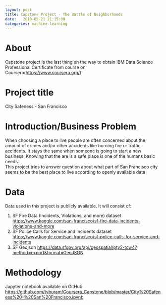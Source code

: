 ```yaml
---
layout: post
title: Capstone Project - The Battle of Neighborhoods
date:   2018-09-21 21:15:00
categories: machine-learning
---
```


# About

Capstone project is the last thing on the way to obtain IBM Data Science Professional Certificate from course on Coursera(https://www.coursera.org/)

# Project title

City Safeness - San Francisco

# Introduction/Business Problem

When choosing a place to live people are often concerned about the amount of crimes and/or other accidents like burning fire or traffic accidents. It stays the same when someone is going to start a new business. Knowing that the are is a safe place is one of the humans basic needs.  
This project tries to answer question about what part of San Francisco city seems to be the best place to live according to openly available data

# Data

Data used in this project is publicly available. It will consist of:  
1. SF Fire Data (Incidents, Violations, and more) dataset https://www.kaggle.com/san-francisco/sf-fire-data-incidents-violations-and-more  
2. SF Police Calls for Service and Incidents dataset https://www.kaggle.com/san-francisco/sf-police-calls-for-service-and-incidents  
3. SF Geojson https://data.sfgov.org/api/geospatial/pty2-tcw4?method=export&format=GeoJSON  

# Methodology

Jupyter notebook available on GitHub https://github.com/tyburam/Coursera_Capstone/blob/master/City%20Safeness%20-%20San%20Francisco.ipynb